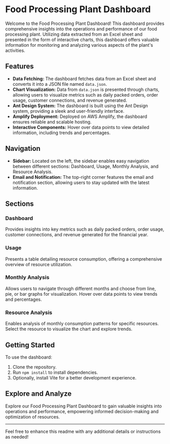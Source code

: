 # Food Processing Plant Dashboard

Welcome to the Food Processing Plant Dashboard! This dashboard provides comprehensive insights into the operations and performance of our food processing plant. Utilizing data extracted from an Excel sheet and presented in the form of interactive charts, this dashboard offers valuable information for monitoring and analyzing various aspects of the plant's activities.

## Features

- **Data Fetching:** The dashboard fetches data from an Excel sheet and converts it into a JSON file named `data.json`.
- **Chart Visualization:** Data from `data.json` is presented through charts, allowing users to visualize metrics such as daily packed orders, order usage, customer connections, and revenue generated.
- **Ant Design System:** The dashboard is built using the Ant Design system, providing a sleek and user-friendly interface.
- **Amplify Deployment:** Deployed on AWS Amplify, the dashboard ensures reliable and scalable hosting.
- **Interactive Components:** Hover over data points to view detailed information, including trends and percentages.

## Navigation

- **Sidebar:** Located on the left, the sidebar enables easy navigation between different sections: Dashboard, Usage, Monthly Analysis, and Resource Analysis.
- **Email and Notification:** The top-right corner features the email and notification section, allowing users to stay updated with the latest information.

## Sections

### Dashboard

Provides insights into key metrics such as daily packed orders, order usage, customer connections, and revenue generated for the financial year.

### Usage

Presents a table detailing resource consumption, offering a comprehensive overview of resource utilization.

### Monthly Analysis

Allows users to navigate through different months and choose from line, pie, or bar graphs for visualization. Hover over data points to view trends and percentages.

### Resource Analysis

Enables analysis of monthly consumption patterns for specific resources. Select the resource to visualize the chart and explore trends.

## Getting Started

To use the dashboard:

1. Clone the repository.
2. Run `npm install` to install dependencies.
3. Optionally, install Vite for a better development experience.

## Explore and Analyze

Explore our Food Processing Plant Dashboard to gain valuable insights into operations and performance, empowering informed decision-making and optimization of resources.

---

Feel free to enhance this readme with any additional details or instructions as needed!

